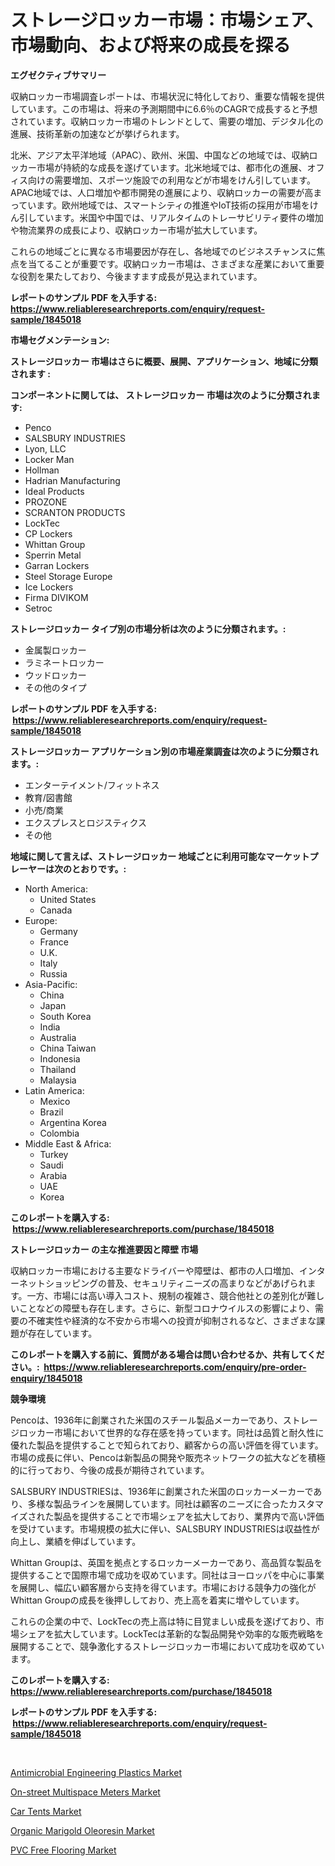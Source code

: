 <p><h1>ストレージロッカー市場：市場シェア、市場動向、および将来の成長を探る</h1></p><p><strong>エグゼクティブサマリー</strong></p>
<p><p>収納ロッカー市場調査レポートは、市場状況に特化しており、重要な情報を提供しています。この市場は、将来の予測期間中に6.6％のCAGRで成長すると予想されています。収納ロッカー市場のトレンドとして、需要の増加、デジタル化の進展、技術革新の加速などが挙げられます。</p><p>北米、アジア太平洋地域（APAC）、欧州、米国、中国などの地域では、収納ロッカー市場が持続的な成長を遂げています。北米地域では、都市化の進展、オフィス向けの需要増加、スポーツ施設での利用などが市場をけん引しています。APAC地域では、人口増加や都市開発の進展により、収納ロッカーの需要が高まっています。欧州地域では、スマートシティの推進やIoT技術の採用が市場をけん引しています。米国や中国では、リアルタイムのトレーサビリティ要件の増加や物流業界の成長により、収納ロッカー市場が拡大しています。</p><p>これらの地域ごとに異なる市場要因が存在し、各地域でのビジネスチャンスに焦点を当てることが重要です。収納ロッカー市場は、さまざまな産業において重要な役割を果たしており、今後ますます成長が見込まれています。</p></p>
<p><strong>レポートのサンプル PDF を入手する: <a href="https://www.reliableresearchreports.com/enquiry/request-sample/1845018">https://www.reliableresearchreports.com/enquiry/request-sample/1845018</a></strong></p>
<p><strong>市場セグメンテーション:</strong></p>
<p><strong> ストレージロッカー 市場はさらに概要、展開、アプリケーション、地域に分類されます :</strong></p>
<p><strong>コンポーネントに関しては、 ストレージロッカー 市場は次のように分類されます: &nbsp;</strong></p>
<p><ul><li>Penco</li><li>SALSBURY INDUSTRIES</li><li>Lyon, LLC</li><li>Locker Man</li><li>Hollman</li><li>Hadrian Manufacturing</li><li>Ideal Products</li><li>PROZONE</li><li>SCRANTON PRODUCTS</li><li>LockTec</li><li>CP Lockers</li><li>Whittan Group</li><li>Sperrin Metal</li><li>Garran Lockers</li><li>Steel Storage Europe</li><li>Ice Lockers</li><li>Firma DIVIKOM</li><li>Setroc</li></ul></p>
<p><strong> ストレージロッカー タイプ別の市場分析は次のように分類されます。:</strong></p>
<p><ul><li>金属製ロッカー</li><li>ラミネートロッカー</li><li>ウッドロッカー</li><li>その他のタイプ</li></ul></p>
<p><strong>レポートのサンプル PDF を入手する: &nbsp;<a href="https://www.reliableresearchreports.com/enquiry/request-sample/1845018">https://www.reliableresearchreports.com/enquiry/request-sample/1845018</a></strong></p>
<p><strong> ストレージロッカー アプリケーション別の市場産業調査は次のように分類されます。:</strong></p>
<p><ul><li>エンターテイメント/フィットネス</li><li>教育/図書館</li><li>小売/商業</li><li>エクスプレスとロジスティクス</li><li>その他</li></ul></p>
<p><strong>地域に関して言えば、ストレージロッカー 地域ごとに利用可能なマーケットプレーヤーは次のとおりです。:</strong></p>
<p><ul>
    <li>
        North America:
        <ul>
            <li>United States</li>
            <li>Canada</li>
        </ul>
    </li>
    <li>
        Europe:
        <ul>
            <li>Germany</li>
            <li>France</li>
            <li>U.K.</li>
            <li>Italy</li>
            <li>Russia</li>
        </ul>
    </li>
    <li>
        Asia-Pacific:
        <ul>
            <li>China</li>
            <li>Japan</li>
            <li>South Korea</li>
            <li>India</li>
            <li>Australia</li>
            <li>China Taiwan</li>
            <li>Indonesia</li>
            <li>Thailand</li>
            <li>Malaysia</li>
        </ul>
    </li>
    <li>
        Latin America:
        <ul>
            <li>Mexico</li>
            <li>Brazil</li>
            <li>Argentina Korea</li>
            <li>Colombia</li>
        </ul>
    </li>
    <li>
        Middle East & Africa:
        <ul>
            <li>Turkey</li>
            <li>Saudi</li>
            <li>Arabia</li>
            <li>UAE</li>
            <li>Korea</li>
        </ul>
    </li>
    </ul></p>
<p><strong>このレポートを購入する: &nbsp;<a href="https://www.reliableresearchreports.com/purchase/1845018">https://www.reliableresearchreports.com/purchase/1845018</a></strong></p>
<p><strong>ストレージロッカー の主な推進要因と障壁 市場</strong></p>
<p><p>収納ロッカー市場における主要なドライバーや障壁は、都市の人口増加、インターネットショッピングの普及、セキュリティニーズの高まりなどがあげられます。一方、市場には高い導入コスト、規制の複雑さ、競合他社との差別化が難しいことなどの障壁も存在します。さらに、新型コロナウイルスの影響により、需要の不確実性や経済的な不安から市場への投資が抑制されるなど、さまざまな課題が存在しています。</p></p>
<p><strong>このレポートを購入する前に、質問がある場合は問い合わせるか、共有してください。:&nbsp; <a href="https://www.reliableresearchreports.com/enquiry/pre-order-enquiry/1845018">https://www.reliableresearchreports.com/enquiry/pre-order-enquiry/1845018</a></strong></p>
<p><strong>競争環境</strong></p>
<p><p>Pencoは、1936年に創業された米国のスチール製品メーカーであり、ストレージロッカー市場において世界的な存在感を持っています。同社は品質と耐久性に優れた製品を提供することで知られており、顧客からの高い評価を得ています。市場の成長に伴い、Pencoは新製品の開発や販売ネットワークの拡大などを積極的に行っており、今後の成長が期待されています。</p><p>SALSBURY INDUSTRIESは、1936年に創業された米国のロッカーメーカーであり、多様な製品ラインを展開しています。同社は顧客のニーズに合ったカスタマイズされた製品を提供することで市場シェアを拡大しており、業界内で高い評価を受けています。市場規模の拡大に伴い、SALSBURY INDUSTRIESは収益性が向上し、業績を伸ばしています。</p><p>Whittan Groupは、英国を拠点とするロッカーメーカーであり、高品質な製品を提供することで国際市場で成功を収めています。同社はヨーロッパを中心に事業を展開し、幅広い顧客層から支持を得ています。市場における競争力の強化がWhittan Groupの成長を後押ししており、売上高を着実に増やしています。</p><p>これらの企業の中で、LockTecの売上高は特に目覚ましい成長を遂げており、市場シェアを拡大しています。LockTecは革新的な製品開発や効率的な販売戦略を展開することで、競争激化するストレージロッカー市場において成功を収めています。</p></p>
<p><strong>このレポートを購入する: &nbsp; <a href="https://www.reliableresearchreports.com/purchase/1845018">https://www.reliableresearchreports.com/purchase/1845018</a></strong></p>
<p><strong>レポートのサンプル PDF を入手する: &nbsp;<a href="https://www.reliableresearchreports.com/enquiry/request-sample/1845018">https://www.reliableresearchreports.com/enquiry/request-sample/1845018</a></strong><strong></strong></p>
<p>&nbsp;</p>
<p><p><a href="https://boundless-drawbridge-702.notion.site/Antimicrobial-Engineering-Plastics-Market-Size-2024-2031-Global-Industrial-Analysis-Key-Geographi-fb08c326571b4d9e94cef984015b6e6e">Antimicrobial Engineering Plastics Market</a></p><p><a href="https://gamy-alyssum-396.notion.site/On-street-Multispace-Meters-Market-Size-2024-2031-Global-Industrial-Analysis-Key-Geographical-Reg-ad58d856cc3d4155b6316ec83684f543">On-street Multispace Meters Market</a></p><p><a href="https://view.publitas.com/reportprime-1/car-tents-market-size-growing-and-forecasted-for-period-from-2024-2031-and-provides-complete-market-analysis-of-this-market/">Car Tents Market</a></p><p><a href="https://natural-crush-b99.notion.site/Organic-Marigold-Oleoresin-Market-Growth-Market-Trends-COVID-19-Impact-and-Forecasts-for-period-f-0a802ce7bc3342ba80e6eeb20f642780">Organic Marigold Oleoresin Market</a></p><p><a href="https://view.publitas.com/reportprime-1/pvc-free-flooring-market-a-comprehensive-report-of-its-market-share-growth-trends-2024-2031/">PVC Free Flooring Market</a></p></p>